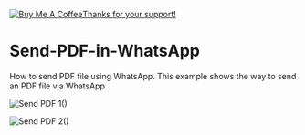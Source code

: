 <a href="https://www.buymeacoffee.com/jorgesys" target="_blank"><img src="https://www.buymeacoffee.com/assets/img/custom_images/orange_img.png" alt="Buy Me A Coffee" style="height: auto !important;width: auto !important;" >Thanks for your support!</a>

# Send-PDF-in-WhatsApp
How to send PDF file using WhatsApp.
This example shows the way to send an PDF file via WhatsApp

![Send PDF 1()](https://i.stack.imgur.com/SGZmz.png)

![Send PDF 2()](https://i.stack.imgur.com/W1uR5.png)

